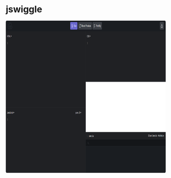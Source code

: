 # jswiggle

<p align="center">
    <img src="https://raw.githubusercontent.com/henrhie/jswiggle/master/img/main.png" height="480">
  </a>
</p>
